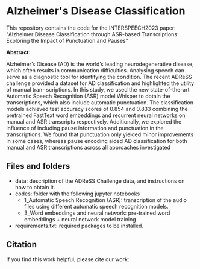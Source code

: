# Alzheimer's Disease Classification
This repository contains the code for the INTERSPEECH2023 paper: "Alzheimer Disease Classification through ASR-based Transcriptions: Exploring the Impact of Punctuation and Pauses"

**Abstract:**

Alzheimer’s Disease (AD) is the world’s leading neurodegenerative disease, which often results in communication difficulties. Analysing speech can serve as a diagnostic tool for identifying the condition. The recent ADReSS challenge provided a dataset for AD classification and highlighted the utility of manual tran-
scriptions. In this study, we used the new state-of-the-art Automatic Speech Recognition (ASR) model Whisper to obtain the transcriptions, which also include automatic punctuation. The classification models achieved test accuracy scores of 0.854 and 0.833 combining the pretrained FastText word embeddings and recurrent neural networks on manual and ASR transcripts respectively. Additionally, we explored the influence of including pause information and punctuation in the transcriptions. We found that punctuation only yielded minor improvements in some cases, whereas pause encoding aided AD classification for both manual and ASR transcriptions across all approaches investigated

## Files and folders
* data: description of the ADReSS Challenge data, and instructions on how to obtain it.
* codes: folder with the following jupyter notebooks
  * 1_Automatic Speech Recognition (ASR): transcription of the audio files using different automatic speech recognition models.
  * 3_Word embeddings and neural network: pre-trained word embeddings + neural network model training
* requirements.txt: required packages to be installed.

## Citation
If you find this work helpful, please cite our work: 

<!--         @inproceedings{gomez2023AD,
            title={Alzheimer Disease Classification through ASR-based Transcriptions: Exploring the Impact of Punctuation and Pauses},
            author={Gómez-Zaragozá, Lucia and Wills, Simone and Tejedor-Garcia, Cristian and Marín-Morales, Javier and Alcañiz, Mariano and Strik, Helmer},
            booktitle={INTERSPEECH},
            year={2023}
        } -->
